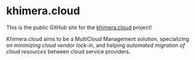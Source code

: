 # khimera.cloud

This is the public GitHub site for the [khimera.cloud](https://khimera.cloud/) project!

Khimera.cloud aims to be a MultiCloud Management solution, specializing on *minimizing cloud vendor lock-in*,
and helping *automated migration of cloud resources* between cloud service providers.
